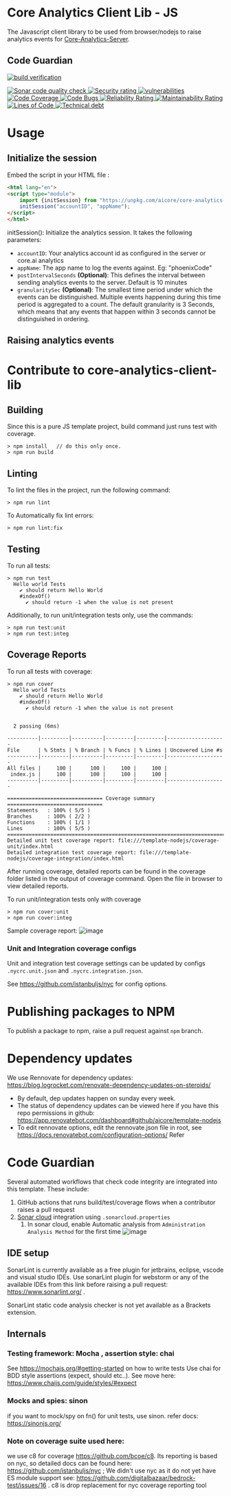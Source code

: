 # Core Analytics Client Lib - JS
The Javascript client library to be used from browser/nodejs to raise analytics
events for [Core-Analytics-Server](https://github.com/aicore/Core-Analytics-Server).

## Code Guardian
[![<app> build verification](https://github.com/aicore/core-analytics-client-lib/actions/workflows/build_verify.yml/badge.svg)](https://github.com/aicore/core-analytics-client-lib/actions/workflows/build_verify.yml)

<a href="https://sonarcloud.io/summary/new_code?id=aicore_core-analytics-client-lib">
  <img src="https://sonarcloud.io/api/project_badges/measure?project=aicore_core-analytics-client-lib&metric=alert_status" alt="Sonar code quality check" />
  <img src="https://sonarcloud.io/api/project_badges/measure?project=aicore_core-analytics-client-lib&metric=security_rating" alt="Security rating" />
  <img src="https://sonarcloud.io/api/project_badges/measure?project=aicore_core-analytics-client-lib&metric=vulnerabilities" alt="vulnerabilities" />
  <img src="https://sonarcloud.io/api/project_badges/measure?project=aicore_core-analytics-client-lib&metric=coverage" alt="Code Coverage" />
  <img src="https://sonarcloud.io/api/project_badges/measure?project=aicore_core-analytics-client-lib&metric=bugs" alt="Code Bugs" />
  <img src="https://sonarcloud.io/api/project_badges/measure?project=aicore_core-analytics-client-lib&metric=reliability_rating" alt="Reliability Rating" />
  <img src="https://sonarcloud.io/api/project_badges/measure?project=aicore_core-analytics-client-lib&metric=sqale_rating" alt="Maintainability Rating" />
  <img src="https://sonarcloud.io/api/project_badges/measure?project=aicore_core-analytics-client-lib&metric=ncloc" alt="Lines of Code" />
  <img src="https://sonarcloud.io/api/project_badges/measure?project=aicore_core-analytics-client-lib&metric=sqale_index" alt="Technical debt" />
</a>

# Usage

## Initialize the session
Embed the script in your HTML file : 
```html
<html lang="en">
<script type="module">
    import {initSession} from "https://unpkg.com/aicore/core-analytics-client-lib/src/index.js";
    initSession("accountID", "appName");
</script>
</html>
```

initSession(): Initialize the analytics session. It takes the following parameters:

* `accountID`: Your analytics account id as configured in the server or core.ai analytics
* `appName`: The app name to log the events against. Eg: "phoenixCode"
* `postIntervalSeconds` **(Optional)**: This defines the interval between sending analytics events to the server. Default is 10 minutes
* `granularitySec` **(Optional)**: The smallest time period under which the events can be distinguished. Multiple
events happening during this time period is aggregated to a count. The default granularity is 3 Seconds, which means
that any events that happen within 3 seconds cannot be distinguished in ordering.

## Raising analytics events

# Contribute to core-analytics-client-lib

## Building
Since this is a pure JS template project, build command just runs test with coverage.
```shell
> npm install   // do this only once.
> npm run build
```

## Linting
To lint the files in the project, run the following command:
```shell
> npm run lint
```
To Automatically fix lint errors:
```shell
> npm run lint:fix
```

## Testing
To run all tests:
```shell
> npm run test
  Hello world Tests
    ✔ should return Hello World
    #indexOf()
      ✔ should return -1 when the value is not present
```

Additionally, to run unit/integration tests only, use the commands:
```shell
> npm run test:unit
> npm run test:integ
```

## Coverage Reports
To run all tests with coverage:

```shell
> npm run cover
  Hello world Tests
    ✔ should return Hello World
    #indexOf()
      ✔ should return -1 when the value is not present


  2 passing (6ms)

----------|---------|----------|---------|---------|-------------------
File      | % Stmts | % Branch | % Funcs | % Lines | Uncovered Line #s 
----------|---------|----------|---------|---------|-------------------
All files |     100 |      100 |     100 |     100 |                   
 index.js |     100 |      100 |     100 |     100 |                   
----------|---------|----------|---------|---------|-------------------

=============================== Coverage summary ===============================
Statements   : 100% ( 5/5 )
Branches     : 100% ( 2/2 )
Functions    : 100% ( 1/1 )
Lines        : 100% ( 5/5 )
================================================================================
Detailed unit test coverage report: file:///template-nodejs/coverage-unit/index.html
Detailed integration test coverage report: file:///template-nodejs/coverage-integration/index.html
```
After running coverage, detailed reports can be found in the coverage folder listed in the output of coverage command.
Open the file in browser to view detailed reports.

To run unit/integration tests only with coverage
```shell
> npm run cover:unit
> npm run cover:integ
```

Sample coverage report:
![image](https://user-images.githubusercontent.com/5336369/148687351-6d6c12a2-a232-433d-ab62-2cf5d39c96bd.png)

### Unit and Integration coverage configs
Unit and integration test coverage settings can be updated by configs `.nycrc.unit.json` and `.nycrc.integration.json`.

See https://github.com/istanbuljs/nyc for config options.

# Publishing packages to NPM
To publish a package to npm, raise a pull request against `npm` branch.

# Dependency updates
  We use Rennovate for dependency updates: https://blog.logrocket.com/renovate-dependency-updates-on-steroids/
  * By default, dep updates happen on sunday every week.
  * The status of dependency updates can be viewed here if you have this repo permissions in github: https://app.renovatebot.com/dashboard#github/aicore/template-nodejs
  * To edit rennovate options, edit the rennovate.json file in root, see https://docs.renovatebot.com/configuration-options/
  Refer 
  
# Code Guardian
Several automated workflows that check code integrity are integrated into this template.
These include:
1. GitHub actions that runs build/test/coverage flows when a contributor raises a pull request
2. [Sonar cloud](https://sonarcloud.io/) integration using `.sonarcloud.properties`
   1. In sonar cloud, enable Automatic analysis from `Administration
      Analysis Method` for the first time ![image](https://user-images.githubusercontent.com/5336369/148695840-65585d04-5e59-450b-8794-54ca3c62b9fe.png)

## IDE setup
SonarLint is currently available as a free plugin for jetbrains, eclipse, vscode and visual studio IDEs.
Use sonarLint plugin for webstorm or any of the available
IDEs from this link before raising a pull request: https://www.sonarlint.org/ .

SonarLint static code analysis checker is not yet available as a Brackets
extension.

## Internals
### Testing framework: Mocha , assertion style: chai
 See https://mochajs.org/#getting-started on how to write tests
 Use chai for BDD style assertions (expect, should etc..). See move here: https://www.chaijs.com/guide/styles/#expect

### Mocks and spies: sinon
 if you want to mock/spy on fn() for unit tests, use sinon. refer docs: https://sinonjs.org/

### Note on coverage suite used here:
we use c8 for coverage https://github.com/bcoe/c8. Its reporting is based on nyc, so detailed docs can be found
 here: https://github.com/istanbuljs/nyc ; We didn't use nyc as it do not yet have ES module support
 see: https://github.com/digitalbazaar/bedrock-test/issues/16 . c8 is drop replacement for nyc coverage reporting tool

